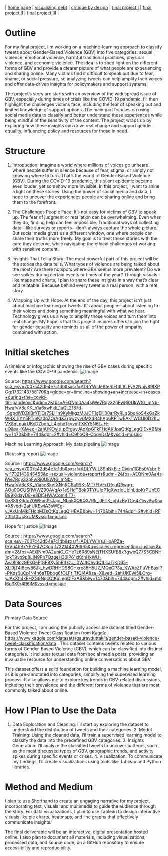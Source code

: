 | [home page](https://herleapoorva.github.io/apoorvaherle-portfolio/) | [visualizing debt](https://herleapoorva.github.io/apoorvaherle-portfolio/visualizing-government-debt) | [critique by design](https://herleapoorva.github.io/apoorvaherle-portfolio/critiqueBYdesign) | [final project I](https://herleapoorva.github.io/apoorvaherle-portfolio/final-project-ApoorvaHerle) | [final project II](final-project-part-two) | [final project III](final-project-part-three) |

# Outline
For my final project, I’m working on a machine-learning approach to classify tweets about Gender-Based Violence (GBV) into five categories: sexual violence, emotional violence, harmful traditional practices, physical violence, and economic violence. The idea is to shed light on the different forms of GBV and provide a clearer picture of what people are experiencing and sharing online. Many victims find it difficult to speak out due to fear, shame, or social pressure, so analyzing tweets can help amplify their voices and offer data-driven insights for policymakers and support systems.

The project’s story arc starts with an overview of the widespread issue of GBV, especially during times of crisis like the COVID-19 pandemic. I’ll then highlight the challenges victims face, including the fear of speaking out and limited knowledge of support options. The main part focuses on using social media data to classify and better understand these experiences while being mindful of the sensitivity of the content. The project wraps up by exploring how these insights can drive real change and support gender equality, influencing policy and resources for those in need.

# Structure

1. Introduction:  Imagine a world where millions of voices go unheard, where people suffer in silence because of fear, stigma, or simply not knowing where to turn. That’s the world of Gender-Based Violence (GBV). During the COVID-19 pandemic, this silent epidemic became even louder, yet somehow more invisible. In this project, I want to shine a light on these stories. Using the power of social media and data, I hope to uncover the experiences people are sharing online and bring them to the forefront.

2. The Challenges People Face: It’s not easy for victims of GBV to speak up. The fear of judgment or retaliation can be overwhelming. Even when they do, finding help can feel impossible. Traditional ways of collecting data—like surveys or reports—don’t always capture the whole picture. But social media gives us a different window, one where people can share their truths more freely. My goal is to treat these stories with the care they deserve, while navigating the ethical challenges of working with sensitive content.

3. Insights That Tell a Story: The most powerful part of this project will be the stories the data tells. What types of violence are being talked about the most? Are there hotspots where GBV seems more prevalent? Do we see spikes during certain events or times of the year? Through visuals like maps and charts, I plan to share these insights in a way that’s clear and relatable. Because behind every tweet is a real person, with a real story.

4. Wrapping Up with Hope: At the end of the day, this project isn’t just about machine learning or tweets. It’s about people—about listening to their voices and doing something meaningful with what we hear. Technology gives us a way to amplify those voices and turn them into real change. My hope is that this project inspires others to join the fight for gender equality and reminds us all of the power of empathy combined with action.

# Initial sketches 

A timeline or infographic showing the rise of GBV cases during specific events like the COVID-19 pandemic. 
![Image](./COVID.png)

Source: https://www.google.com/search?sca_esv=7007c42d54e7c1db&sxsrf=ADLYWIJeBteRIFt3L8LFyA2Nnjv89IXPGg:1732143758170&q=globe+or+timeline+showing+an+increase+in+cases+during+the+covid-19+pandemic&udm=2&fbs=AEQNm0Aa4sjWe7Rqy32pFwRj0UkWtG_mNb-HwafvV8cKK_h1a6xwFkk_1aQL2187d-_SgpdlVDZtiBrYFjEa7SLHn9KyMkgzMJJCF1gEill00arRyRLqSboKoS4kGzZkWRX_liYY5RTmKz0pZOrAdXZrpwzyv0MXdR4hAg6KPTwEAkTWCUl0D2hUVX8qLpuirUKcDZbdh_L4iohxTcvvmTXKY5N6LJH-uQ&sa=X&ved=2ahUKEwjs_p6rguyJAxXpGFkFHdAKJpsQtKgLegQIExAB&biw=1470&bih=744&dpr=2#vhid=C9hoQ8-CbqvDsM&vssid=mosaic

Machine Learning Approach: My data pipeline
![Image](./flow)

Dicussing report 
![Image](./Stats-page1.png)

Source : https://www.google.com/search?sca_esv=7007c42d54e7c1db&sxsrf=ADLYWIL89nNkErziCivim1lGFs0VxbrjFw:1732143945453&q=sexual+violence+reports&udm=2&fbs=AEQNm0Aa4sjWe7Rqy32pFwRj0UkWtG_mNb-HwafvV8cKK_h1a5eSkyfXNgRC6a9SKsMT7FIVFrTRcgQ9wgg-AOu0QCUSi1WWZ90AVgAx1eSHdTBok3TYtUIqP1gXwzloUbIhLdpKrPUnECB89KldayD8-e8Dl5HWACom4lT7-0e889K6duZ0WFanPsJajd_NbnkXQ8QX7Rk_iJFTK_phfzByTCe4Z1wvAw&sa=X&ved=2ahUKEwiA3sWEg-yJAxUnMlkFHcjtMZsQtKgLegQIHBAB&biw=1470&bih=744&dpr=2#vhid=RFz0tct0Uc8rUM&vssid=mosaic

Hope for justice 
![Image](./scale.jpeg)

Source : https://www.google.com/search?sca_esv=7007c42d54e7c1db&sxsrf=ADLYWIKsJHoAPZa-0rVu4hBxYPZF47C3pg:1732144026935&q=scales+representing+justice.&udm=2&fbs=AEQNm0A2upiO_GHeTz6R89sNEjTHXSUfB8x3gweQ77S5CBNH1qkT9yo9p8LiN9Ph7QzgeH30iP61xKdhHkWU-Ava8l8nz9PkGePjGF8Xy5hRILCU_i0WJtOhvdQtLcJTjKD65-XLl9jT4l6cw86Jk_hwDRHHDS8CHxrc85H5U7_MQxCP3a_KWAcZPuVhBaxiP-PKqs6uCp1N4n6aTDbog6fOLFt_TfQI4A&sa=X&ved=2ahUKEwi5lLOrg-yJAxXfl4kEHXG9NqcQtKgLegQIFxAB&biw=1470&bih=744&dpr=2#vhid=m0I6u3X0r4R6iM&vssid=mosaic

# Data Sources

Primary Data Source

For this project, I am using the publicly accessible dataset titled Gender-Based Violence Tweet Classification from Kaggle - https://www.kaggle.com/datasets/gauravduttakiit/gender-based-violence-tweet-classification/data . This dataset contains tweets related to various forms of Gender-Based Violence (GBV), which can be classified into distinct categories. It includes textual data from social media posts, providing an invaluable resource for understanding online conversations about GBV.

This dataset offers a solid foundation for building a machine learning model, as it is pre-annotated into categories, simplifying the supervised learning process. It also allows me to explore key trends in GBV-related discussions, including their prevalence and the different forms of violence that are most commonly talked about online.

# How I Plan to Use the Data

  1.	Data Exploration and Cleaning:
I’ll start by exploring the dataset to understand the distribution of tweets and their categories. 
	2.	Model Training:
Using the cleaned data, I’ll train a supervised learning model to classify the data into the predefined GBV categories.
	3.	Insights Generation:
I’ll analyze the classified tweets to uncover patterns, such as the most discussed types of GBV, geographic trends, and activity spikes during specific events or crises.
	4.	Visualization:
To communicate my findings, I’ll create visualizations using tools like Tableau and Python libraries.

# Method and Medium

I plan to use Shorthand to create an engaging narrative for my project, incorporating text, visuals, and multimedia to guide the audience through the story. For data visualizations, I plan to use Tableau to design interactive visuals like pie charts, heatmaps, and line graphs that effectively communicate insights.

The final deliverable will be an interactive, digital presentation hosted online. I also plan to document all materials, including visualizations, processed data, and source code, on a GitHub repository to ensure accessibility and reproducibility.




